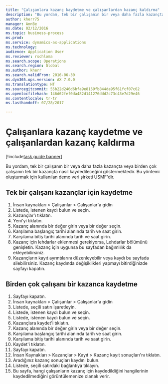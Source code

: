 ```yaml
--- 
title: "Çalışanlara kazanç kaydetme ve çalışanlardan kazanç kaldırma"
description: "Bu yordam, tek bir çalışanın bir veya daha fazla kazançta veya birden çok çalışanın tek bir kazançta nasıl kaydedileceğini göstermektedir."
author: kherr75
manager: AnnBe
ms.date: 02/12/2016
ms.topic: business-process
ms.prod: 
ms.service: dynamics-ax-applications
ms.technology: 
audience: Application User
ms.reviewer: rschloma
ms.search.scope: Operations
ms.search.region: Global
ms.author: kherr
ms.search.validFrom: 2016-06-30
ms.dyn365.ops.version: AX 7.0.0
ms.translationtype: HT
ms.sourcegitcommit: 55b22d246d6bfa9e8159fb844da95f61fcf07c62
ms.openlocfilehash: 146d62fef0da482d141276ddd2c73c43e7d29e46
ms.contentlocale: tr-tr
ms.lasthandoff: 07/28/2017

---
```

# <a name="enroll-and-remove-benefits-from-workers"></a>Çalışanlara kazanç kaydetme ve çalışanlardan kazanç kaldırma

[!include[task guide banner](../../includes/task-guide-banner.md)]

Bu yordam, tek bir çalışanın bir veya daha fazla kazançta veya birden çok çalışanın tek bir kazançta nasıl kaydedileceğini göstermektedir. Bu yöntemi oluşturmak için kullanılan demo veri şirketi USMF'dir.


## <a name="enroll-a-single-worker-in-benefits"></a>Tek bir çalışanı kazançlar için kaydetme
1. İnsan kaynakları > Çalışanlar > Çalışanlar'a gidin
2. Listede, istenen kaydı bulun ve seçin.
3. Kazançlar'ı tıklatın.
4. Yeni'yi tıklatın.
5. Kazanç alanında bir değer girin veya bir değer seçin.
6. Karşılama başlangıç tarihi alanında tarih ve saat girin.
7. Karşılama bitiş tarihi alanında tarih ve saat girin.
8. Kazanç için lehdarlar eklenmesi gerekiyorsa, Lehdarlar bölümünü genişletin. Kazanç için uygunsa bu sayfadan bağımlılık da ekleyebilirsiniz.
9. Kazançların kayıt ayrıntılarını düzenleyebilir veya kaydı bu sayfada silebilirsiniz. Kazanç kaydında değişiklikleri yapmayı bitirdiğinizde sayfayı kapatın.

## <a name="enroll-multiple-workers-in-a-benefit"></a>Birden çok çalışanı bir kazanca kaydetme
1. Sayfayı kapatın.
2. İnsan kaynakları > Çalışanlar > Çalışanlar'a gidin
3. Listede, seçili satırı işaretleyin.
4. Listede, istenen kaydı bulun ve seçin.
5. Listede, istenen kaydı bulun ve seçin.
6. Kazançlara kaydet'i tıklatın.
7. Kazanç alanında bir değer girin veya bir değer seçin.
8. Karşılama başlangıç tarihi alanında tarih ve saat girin.
9. Karşılama bitiş tarihi alanında tarih ve saat girin.
10. Kaydet'i tıklatın.
11. Sayfayı kapatın.
12. İnsan Kaynakları > Kazançlar > Kayıt > Kazanç kayıt sonuçları'nı tıklatın.
13. Aradığınız kazanç sonuçları kaydını bulun.
14. Listede, seçili satırdaki bağlantıya tıklayın.
15. Bu sayfa, hangi çalışanların kazanç için kaydedildiğini hangilerinin kaydedilmediğini görüntülemenize olanak verir.


